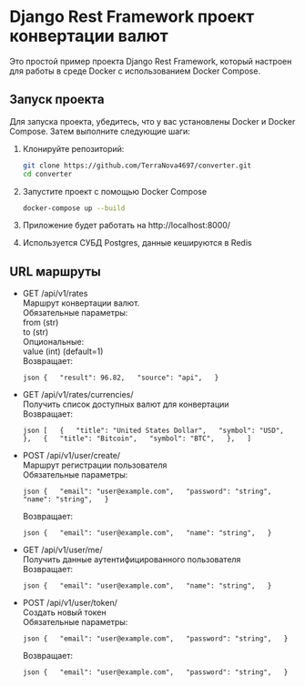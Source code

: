# Django Rest Framework проект конвертации валют

Это простой пример проекта Django Rest Framework, который настроен для работы в среде Docker с использованием Docker Compose.

## Запуск проекта

Для запуска проекта, убедитесь, что у вас установлены Docker и Docker Compose. Затем выполните следующие шаги:

1. Клонируйте репозиторий:

   ```bash
   git clone https://github.com/TerraNova4697/converter.git
   cd converter

2. Запустите проект с помощью Docker Compose

   ```bash
   docker-compose up --build

3. Приложение будет работать на http://localhost:8000/

4. Используется СУБД Postgres, данные кешируются в Redis

## URL маршруты

- GET /api/v1/rates  
    Маршрут конвертации валют.  
    Обязательные параметры:  
        from (str)  
        to (str)  
    Опциональные:  
        value (int) (default=1)  
    Возвращает:
        <pre>
        ```json
           {  
               "result": 96.82,  
               "source": "api",  
           }  
        ```
        </pre>
- GET /api/v1/rates/currencies/  
    Получить список доступных валют для конвертации  
    Возвращает:  
        <pre>
        ```json
        [  
            {  
                "title": "United States Dollar",  
                "symbol": "USD",  
            },  
            {  
                "title": "Bitcoin",  
                "symbol": "BTC",  
            },  
        ]  
        ```
        </pre>

- POST /api/v1/user/create/  
    Маршрут регистрации пользователя  
    Обязательные параметры:  
        <pre>
        ```json
        {  
            "email": "user@example.com",  
            "password": "string",  
            "name": "string",  
        }  
        ```
        </pre>
    Возвращает:  
        <pre>
        ```json
        {  
            "email": "user@example.com",  
            "name": "string",  
        }  
        ```
        </pre>

- GET /api/v1/user/me/  
    Получить данные аутентифицированного пользователя  
    Возвращает:  
        <pre>
        ```json
        {  
            "email": "user@example.com",  
            "name": "string",  
        }  
        ```
        </pre>

- POST /api/v1/user/token/  
    Создать новый токен  
    Обязательные параметры:  
        <pre>
        ```json
        {  
            "email": "user@example.com",  
            "password": "string",  
        }  
        ```
        </pre>
    Возвращает:  
        <pre>
        ```json
        {  
            "email": "user@example.com",  
            "password": "string",  
        }  
        ```
        </pre>
